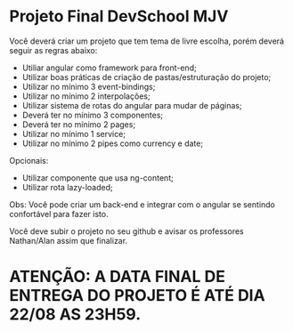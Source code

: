 # Projeto Final DevSchool MJV


Você deverá criar um projeto que tem tema de livre escolha, porém deverá seguir as regras abaixo:

- Utiliar angular como framework para front-end;
- Utilizar boas práticas de criação de pastas/estruturação do projeto;
- Utilizar no mínimo 3 event-bindings;
- Utilizar no mínimo 2 interpolações;
- Utilizar sistema de rotas do angular para mudar de páginas;
- Deverá ter no mínimo 3 componentes;
- Deverá ter no mínimo 2 pages;
- Utilizar no mínimo 1 service;
- Utilizar no mínimo 2 pipes como currency e date;

Opcionais:

- Utilizar componente que usa ng-content;
- Utilizar rota lazy-loaded;

Obs: Você pode criar um back-end e integrar com o angular se sentindo confortável para fazer isto.


Você deve subir o projeto no seu github e avisar os professores Nathan/Alan assim que finalizar.

# ATENÇÃO: A DATA FINAL DE ENTREGA DO PROJETO É ATÉ DIA 22/08 AS 23H59.
